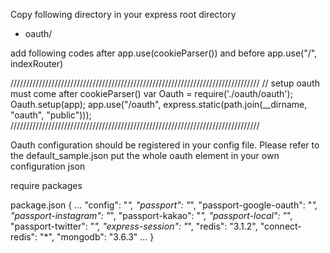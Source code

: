 Copy following directory in your express root directory
- oauth/

add following codes after app.use(cookieParser()) and before app.use("/", indexRouter)

///////////////////////////////////////////////////////////////////////////////
// setup oauth must come after cookieParser()
var Oauth = require('./oauth/oauth');
Oauth.setup(app);
app.use("/oauth", express.static(path.join(__dirname, "oauth", "public")));
///////////////////////////////////////////////////////////////////////////////

Oauth configuration should be registered in your config file.
Please refer to the default_sample.json 
put the whole oauth element in your own configuration json

require packages

package.json
{
	...
	"config": "*",
	"passport": "*",
	"passport-google-oauth": "*",
	"passport-instagram": "*",
	"passport-kakao": "*",
	"passport-local": "*",
	"passport-twitter": "*",
	"express-session": "*",
	"redis": "3.1.2",
	"connect-redis": "*",
	"mongodb": "3.6.3"
	...
}
